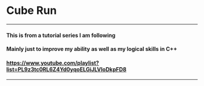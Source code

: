 # __Cube Run__

***

#### This is from a tutorial series I am following
#### Mainly just to improve my ability as well as my logical skills in C++
#### https://www.youtube.com/playlist?list=PL9z3tc0RL6Z4Yd0yqoELGiJLVIoDkpFD8

***